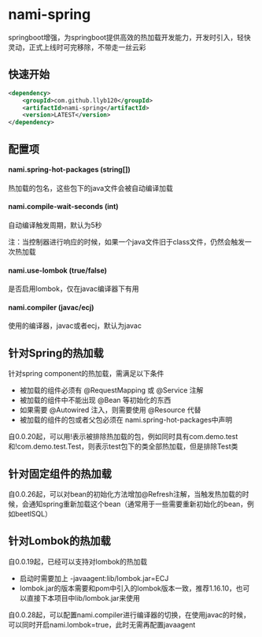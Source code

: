 # nami-spring
springboot增强，为springboot提供高效的热加载开发能力，开发时引入，轻快灵动，正式上线时可完移除，不带走一丝云彩

## 快速开始

```xml
<dependency>
    <groupId>com.github.llyb120</groupId>
    <artifactId>nami-spring</artifactId>
    <version>LATEST</version>
</dependency>
```

## 配置项
#### nami.spring-hot-packages (string[])
热加载的包名，这些包下的java文件会被自动编译加载
#### nami.compile-wait-seconds (int)
自动编译触发周期，默认为5秒

注：当控制器进行响应的时候，如果一个java文件旧于class文件，仍然会触发一次热加载
#### nami.use-lombok (true/false)
是否启用lombok，仅在javac编译器下有用
#### nami.compiler (javac/ecj)
使用的编译器，javac或者ecj，默认为javac

## 针对Spring的热加载
针对spring component的热加载，需满足以下条件
* 被加载的组件必须有 @RequestMapping 或 @Service 注解
* 被加载的组件中不能出现 @Bean 等初始化的东西
* 如果需要 @Autowired 注入，则需要使用 @Resource 代替
* 被加载的组件的包或者父包必须在 nami.spring-hot-packages中声明

自0.0.20起，可以用!表示被排除热加载的包，例如同时具有com.demo.test和!com.demo.test.Test，则表示test包下的类全部热加载，但是排除Test类


## 针对固定组件的热加载
自0.0.26起，可以对bean的初始化方法增加@Refresh注解，当触发热加载的时候，会通知spring重新加载这个bean（通常用于一些需要重新初始化的bean，例如beetlSQL）

## 针对Lombok的热加载
自0.0.19起，已经可以支持对lombok的热加载
* 启动时需要加上 -javaagent:lib/lombok.jar=ECJ 
* lombok.jar的版本需要和pom中引入的lombok版本一致，推荐1.16.10，也可以直接下本项目中lib/lombok.jar来使用

自0.0.28起，可以配置nami.compiler进行编译器的切换，在使用javac的时候，可以同时开启nami.lombok=true，此时无需再配置javaagent


